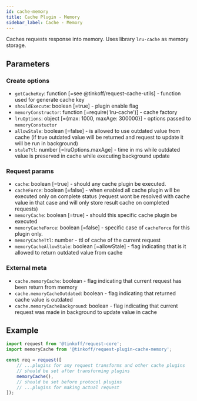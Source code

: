 ```yaml
---
id: cache-memory
title: Cache Plugin - Memory
sidebar_label: Cache - Memory
---
```


Caches requests response into memory.
Uses library `lru-cache` as memory storage.

## Parameters

### Create options 
- `getCacheKey`: function [=see @tinkoff/request-cache-utils] - function used for generate cache key
- `shouldExecute`: boolean [=true] - plugin enable flag
- `memoryConstructor`: function [=require('lru-cache')] - cache factory
- `lruOptions`: object [={max: 1000, maxAge: 300000}] - options passed to `memoryConstuctor`
- `allowStale`: boolean [=false] - is allowed to use outdated value from cache (if true outdated value will be returned and request to update it will be run in background)
- `staleTtl`: number [=lruOptions.maxAge] - time in ms while outdated value is preserved in cache while executing background update

### Request params
- `cache`: boolean [=true] - should any cache plugin be executed. 
- `cacheForce`: boolean [=false] - when enabled all cache plugin will be executed only on complete status (request wont be resolved with cache value in that case and will only store result cache on completed requests)
- `memoryCache`: boolean [=true] - should this specific cache plugin be executed
- `memoryCacheForce`: boolean [=false] - specific case of `cacheForce` for this plugin only.
- `memoryCacheTtl`: number - ttl of cache of the current request
- `memoryCacheAllowStale`: boolean [=allowStale] - flag indicating that is it allowed to return outdated value from cache

### External meta
- `cache.memoryCache`: boolean - flag indicating that current request has been return from memory
- `cache.memoryCacheOutdated`: boolean - flag indicating that returned cache value is outdated
- `cache.memoryCacheBackground`: boolean - flag indicating that current request was made in background to update value in cache


## Example
```typescript
import request from '@tinkoff/request-core';
import memoryCache from '@tinkoff/request-plugin-cache-memory';

const req = request([
    // ...plugins for any request transforms and other cache plugins
    // should be set after transforming plugins
    memoryCache(),
    // should be set before protocol plugins
    // ...plugins for making actual request
]);

```
